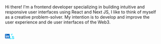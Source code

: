 Hi there! I'm a frontend developer specializing in building intuitive and responsive user interfaces using React and Next JS, I like to think of myself as a creative problem-solver.
My intention is to develop and improve the user experience and de user interfaces of the Web3.

<br />
  <a href="https://linkedin.com/in/luciano-scaminaci/">
    <img align="left" alt="Luciano's LinkedIn" width="15px" src="https://raw.githubusercontent.com/lucianosc/lucianosc/main/assets/linkedin.svg" />
  </a>
  <a href="https://lucianodev-portfolio.netlify.app/">
    <img align="left" alt="Luciano's Portfolio Website" width="15px" src="https://raw.githubusercontent.com/lucianosc/lucianosc/main/assets/logo.svg" />
  </a>
<br />
